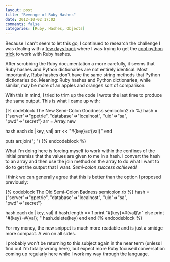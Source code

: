 ```yaml
---
layout: post
title: "Revenge of Ruby Hashes"
date: 2012-10-02 17:02
comments: false
categories: [Ruby, Hashes, Objects]
---
```


Because I can't seem to let this go, I continued to research the
challenge I was dealing with a [few days back](http://blog.geoffpetrie.com/blog/2012/09/25/the-ruby-hashes-case/)
where I was trying to get the [cool python trick](http://blog.geoffpetrie.com/blog/2012/09/25/python-dictionaries/)
to work with Ruby hashes.

After scrubbing the Ruby documentation a more carefully, it seems that
Ruby hashes and Python dictionaries are not entirely identical.  Most
importantly, Ruby hashes don't have the same string methods that Python
dictionaries do. Meaning: Ruby hashes and Python dictionaries, while
similar, may be more of an apples and oranges sort of comparison.

With this in mind, I tried to trim up the code I wrote the last time to
produce the same output. This is what I came up with:

{% codeblock The New Semi-Colon Goodness semicolon2.rb %}
hash = {"server"=>"gpetrie", "database"=>"localhost", "uid"=>"sa", "pwd"=>"secret"}
arr = Array.new

hash.each do |key, val|
  arr << "#{key}=#{val}"
end

puts arr.join("; ")
{% endcodeblock %}

What I'm doing here is forcing myself to work within the confines of the
initial premiss that the values are given to me in a hash. I convert the
hash to an array and then use the join method on the array to do what I
want to do to get the output that I want. _Semi-colon success achieved!_

I think we can generally agree that this is better than the option I
proposed previously:

{% codeblock The Old Semi-Colon Badness semicolon.rb %}
hash = {"server"=>"gpetrie", "database"=>"localhost", "uid"=>"sa", "pwd"=>"secret"}

hash.each do |key, val|
  if hash.length == 1
    print "#{key}=#{val}\n"
  else
    print "#{key}=#{val}; "
    hash.delete(key)
  end
end
{% endcodeblock %}

For my money, the new snippet is much more readable and is just a smidge
more compact. A win on all sides.

I probably won't be returning to this subject again in the near term
(unless I find out I'm totally wrong here), but expect more Ruby focused
conversation coming up regularly here while I work my way through the
language.
